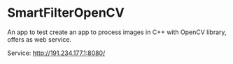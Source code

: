 # SmartFilterOpenCV
An app to test create an app to process images in C++ with OpenCV library, offers as web service.

Service: http://191.234.177.1:8080/
